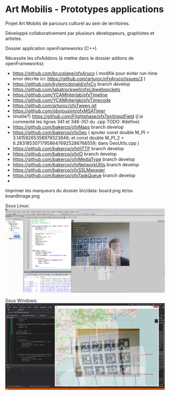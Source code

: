 # Art Mobilis - Prototypes applications

Projet Art Mobilis de parcours culturel au sein de territoires.

Développé collaborativement par plusieurs développeurs, graphistes et artistes.

Dossier application openFrameworks (C++).

Nécessite les ofxAddons (à mettre dans le dossier addons de openFrameworks):
 - https://github.com/brucelane/ofxAruco ( modifié pour éviter run-time error décrite ici: https://github.com/arturoc/ofxAruco/issues/3 )
 - https://github.com/kylemcdonald/ofxCv branch develop
 - https://github.com/labatrockwell/ofxLibwebsockets
 - https://github.com/YCAMInterlab/ofxTimeline
 - https://github.com/YCAMInterlab/ofxTimecode
 - https://github.com/arturoc/ofxTween.git
 - https://github.com/obviousjim/ofxMSATimer
 - (inutile?) https://github.com/Flightphase/ofxTextInputField (j'ai commenté les lignes 341 et 346-351 du .cpp TODO: #define)
 - https://github.com/bakercp/ofxMaps branch develop
 - https://github.com/bakercp/ofxGeo  ( ajouter const double M_PI = 3.14159265358979323846; et const double M_PI_2 = 6.283185307179586476925286766559; dans GeoUtils.cpp ) 
- https://github.com/bakercp/ofxHTTP branch develop
- https://github.com/bakercp/ofxIO branch develop
- https://github.com/bakercp/ofxMediaType branch develop
- https://github.com/bakercp/ofxNetworkUtils branch develop
- https://github.com/bakercp/ofxSSLManager
- https://github.com/bakercp/ofxTaskQueue branch develop
- 

Imprimer les marqueurs du dossier bin/data: board.png et/ou boardImage.png

Sous Linux:
![Capture](assets/linux.png)

Sous Windows:
![Capture](assets/windows.jpg)

